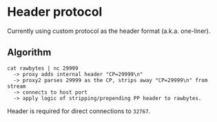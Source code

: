 # Header protocol

Currently using custom protocol as the header format (a.k.a. one-liner).

## Algorithm
```
cat rawbytes | nc 29999
  -> proxy adds internal header "CP=29999\n"
  -> proxy2 parses 29999 as the CP, strips away "CP=29999\n" from stream
  -> connects to host port
  -> apply logic of stripping/prepending PP header to rawbytes.
```

Header is required for direct connections to `32767`.
